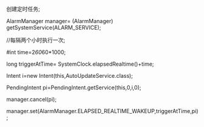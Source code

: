 创建定时任务;

AlarmManager manager= (AlarmManager) getSystemService(ALARM_SERVICE);

//每隔两个小时执行一次;

#int time=2*60*60*1000;

long triggerAtTime= SystemClock.elapsedRealtime()+time;

Intent i=new Intent(this,AutoUpdateService.class);

PendingIntent pi=PendingIntent.getService(this,0,i,0);

manager.cancel(pi);

manager.set(AlarmManager.ELAPSED_REALTIME_WAKEUP,triggerAtTime,pi);

